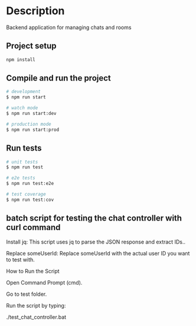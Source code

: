 # Description

Backend application for managing chats and rooms

## Project setup

```bash
npm install
```

## Compile and run the project

```bash
# development
$ npm run start

# watch mode
$ npm run start:dev

# production mode
$ npm run start:prod
```

## Run tests

```bash
# unit tests
$ npm run test

# e2e tests
$ npm run test:e2e

# test coverage
$ npm run test:cov
```

## batch script for testing the chat controller with curl command

Install jq: This script uses jq to parse the JSON response and extract IDs..

Replace someUserId: Replace someUserId with the actual user ID you want to test with.

How to Run the Script

Open Command Prompt (cmd).

Go to test folder.

Run the script by typing:

 ./test_chat_controller.bat
